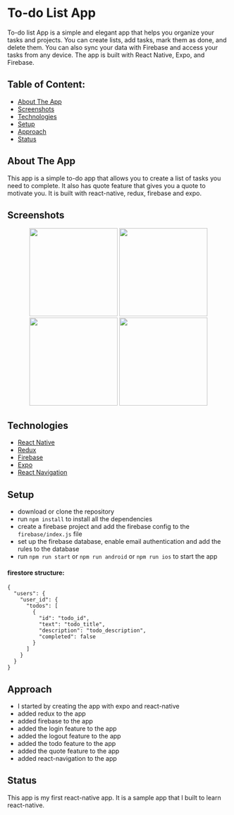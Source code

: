 # To-do List App

To-do list App is a simple and elegant app that helps you organize your tasks and projects. You can create lists, add tasks, mark them as done, and delete them. You can also sync your data with Firebase and access your tasks from any device. The app is built with React Native, Expo, and Firebase.

## Table of Content:

- [About The App](#about-the-app)
- [Screenshots](#screenshots)
- [Technologies](#technologies)
- [Setup](#setup)
- [Approach](#approach)
- [Status](#status)

## About The App

This app is a simple to-do app that allows you to create a list of tasks you need to complete. It also has quote feature that gives you a quote to motivate you. It is built with react-native, redux, firebase and expo.

## Screenshots

<p align="center">
 <img width=200 src="https://github.com/Jacobjayk/To-Do-List-App/assets/98883398/d791a900-02d4-44f6-82c2-c9e8d56d16fe" />
 <img width=200 src="https://github.com/Jacobjayk/To-Do-List-App/assets/98883398/23eb14ce-17f8-4f3b-9b69-c7ca73fb6849" />
 <img width=200 src="https://github.com/Jacobjayk/To-Do-List-App/assets/98883398/1cd8f888-d2a0-4484-b414-781aefac2126" />
 <img width=200 src="https://github.com/Jacobjayk/To-Do-List-App/assets/98883398/bd5f6578-4088-40a4-b863-bcbe5216b07f" />
</p>

## Technologies

- [React Native](https://reactnative.dev/)
- [Redux](https://redux.js.org/)
- [Firebase](https://firebase.google.com/)
- [Expo](https://expo.io/)
- [React Navigation](https://reactnavigation.org/)

## Setup

- download or clone the repository
- run `npm install` to install all the dependencies
- create a firebase project and add the firebase config to the `firebase/index.js` file
- set up the firebase database, enable email authentication and add the rules to the database
- run `npm run start` or `npm run android` or `npm run ios` to start the app

#### firestore structure:

```
{
  "users": {
    "user_id": {
      "todos": [
        {
          "id": "todo_id",
          "text": "todo_title",
          "description": "todo_description",
          "completed": false
        }
      ]
    }
  }
}
```

## Approach

- I started by creating the app with expo and react-native
- added redux to the app
- added firebase to the app
- added the login feature to the app
- added the logout feature to the app
- added the todo feature to the app
- added the quote feature to the app
- added react-navigation to the app

## Status

This app is my first react-native app. It is a sample app that I built to learn react-native.
